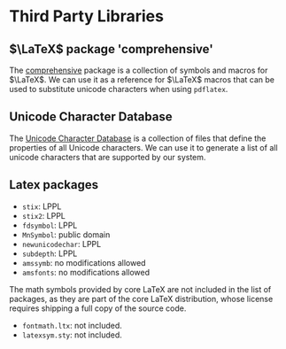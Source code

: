 # Third Party Libraries

## $\LaTeX$ package 'comprehensive'

The [comprehensive](https://ctan.org/pkg/comprehensive) package is a collection of symbols and macros for $\LaTeX$. We can use it as a reference for $\LaTeX$ macros that can be used to substitute unicode characters when using `pdflatex`.

## Unicode Character Database

The [Unicode Character Database](https://www.unicode.org/ucd/) is a collection of files that define the properties of all Unicode characters. We can use it to generate a list of all unicode characters that are supported by our system.

## Latex packages

- `stix`: LPPL
- `stix2`: LPPL
- `fdsymbol`: LPPL
- `MnSymbol`: public domain
- `newunicodechar`: LPPL
- `subdepth`: LPPL
- `amssymb`: no modifications allowed
- `amsfonts`: no modifications allowed

The math symbols provided by core LaTeX are not included in the list of packages, as they are part of the core LaTeX distribution, whose license requires shipping a full copy of the source code.

- `fontmath.ltx`: not included.
- `latexsym.sty`: not included.
